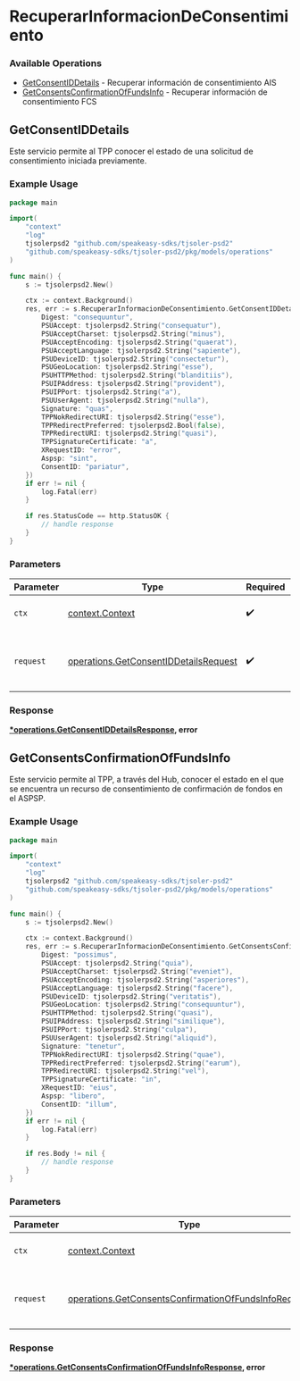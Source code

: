 # RecuperarInformacionDeConsentimiento

### Available Operations

* [GetConsentIDDetails](#getconsentiddetails) - Recuperar información de consentimiento AIS
* [GetConsentsConfirmationOfFundsInfo](#getconsentsconfirmationoffundsinfo) - Recuperar información de consentimiento FCS

## GetConsentIDDetails

Este servicio permite al TPP conocer el estado de una solicitud de consentimiento iniciada previamente.

### Example Usage

```go
package main

import(
	"context"
	"log"
	tjsolerpsd2 "github.com/speakeasy-sdks/tjsoler-psd2"
	"github.com/speakeasy-sdks/tjsoler-psd2/pkg/models/operations"
)

func main() {
    s := tjsolerpsd2.New()

    ctx := context.Background()
    res, err := s.RecuperarInformacionDeConsentimiento.GetConsentIDDetails(ctx, operations.GetConsentIDDetailsRequest{
        Digest: "consequuntur",
        PSUAccept: tjsolerpsd2.String("consequatur"),
        PSUAcceptCharset: tjsolerpsd2.String("minus"),
        PSUAcceptEncoding: tjsolerpsd2.String("quaerat"),
        PSUAcceptLanguage: tjsolerpsd2.String("sapiente"),
        PSUDeviceID: tjsolerpsd2.String("consectetur"),
        PSUGeoLocation: tjsolerpsd2.String("esse"),
        PSUHTTPMethod: tjsolerpsd2.String("blanditiis"),
        PSUIPAddress: tjsolerpsd2.String("provident"),
        PSUIPPort: tjsolerpsd2.String("a"),
        PSUUserAgent: tjsolerpsd2.String("nulla"),
        Signature: "quas",
        TPPNokRedirectURI: tjsolerpsd2.String("esse"),
        TPPRedirectPreferred: tjsolerpsd2.Bool(false),
        TPPRedirectURI: tjsolerpsd2.String("quasi"),
        TPPSignatureCertificate: "a",
        XRequestID: "error",
        Aspsp: "sint",
        ConsentID: "pariatur",
    })
    if err != nil {
        log.Fatal(err)
    }

    if res.StatusCode == http.StatusOK {
        // handle response
    }
}
```

### Parameters

| Parameter                                                                                      | Type                                                                                           | Required                                                                                       | Description                                                                                    |
| ---------------------------------------------------------------------------------------------- | ---------------------------------------------------------------------------------------------- | ---------------------------------------------------------------------------------------------- | ---------------------------------------------------------------------------------------------- |
| `ctx`                                                                                          | [context.Context](https://pkg.go.dev/context#Context)                                          | :heavy_check_mark:                                                                             | The context to use for the request.                                                            |
| `request`                                                                                      | [operations.GetConsentIDDetailsRequest](../../models/operations/getconsentiddetailsrequest.md) | :heavy_check_mark:                                                                             | The request object to use for the request.                                                     |


### Response

**[*operations.GetConsentIDDetailsResponse](../../models/operations/getconsentiddetailsresponse.md), error**


## GetConsentsConfirmationOfFundsInfo

Este servicio permite al TPP, a través del Hub, conocer el estado en el que se encuentra un recurso de consentimiento de confirmación de fondos en el ASPSP.

### Example Usage

```go
package main

import(
	"context"
	"log"
	tjsolerpsd2 "github.com/speakeasy-sdks/tjsoler-psd2"
	"github.com/speakeasy-sdks/tjsoler-psd2/pkg/models/operations"
)

func main() {
    s := tjsolerpsd2.New()

    ctx := context.Background()
    res, err := s.RecuperarInformacionDeConsentimiento.GetConsentsConfirmationOfFundsInfo(ctx, operations.GetConsentsConfirmationOfFundsInfoRequest{
        Digest: "possimus",
        PSUAccept: tjsolerpsd2.String("quia"),
        PSUAcceptCharset: tjsolerpsd2.String("eveniet"),
        PSUAcceptEncoding: tjsolerpsd2.String("asperiores"),
        PSUAcceptLanguage: tjsolerpsd2.String("facere"),
        PSUDeviceID: tjsolerpsd2.String("veritatis"),
        PSUGeoLocation: tjsolerpsd2.String("consequuntur"),
        PSUHTTPMethod: tjsolerpsd2.String("quasi"),
        PSUIPAddress: tjsolerpsd2.String("similique"),
        PSUIPPort: tjsolerpsd2.String("culpa"),
        PSUUserAgent: tjsolerpsd2.String("aliquid"),
        Signature: "tenetur",
        TPPNokRedirectURI: tjsolerpsd2.String("quae"),
        TPPRedirectPreferred: tjsolerpsd2.String("earum"),
        TPPRedirectURI: tjsolerpsd2.String("vel"),
        TPPSignatureCertificate: "in",
        XRequestID: "eius",
        Aspsp: "libero",
        ConsentID: "illum",
    })
    if err != nil {
        log.Fatal(err)
    }

    if res.Body != nil {
        // handle response
    }
}
```

### Parameters

| Parameter                                                                                                                    | Type                                                                                                                         | Required                                                                                                                     | Description                                                                                                                  |
| ---------------------------------------------------------------------------------------------------------------------------- | ---------------------------------------------------------------------------------------------------------------------------- | ---------------------------------------------------------------------------------------------------------------------------- | ---------------------------------------------------------------------------------------------------------------------------- |
| `ctx`                                                                                                                        | [context.Context](https://pkg.go.dev/context#Context)                                                                        | :heavy_check_mark:                                                                                                           | The context to use for the request.                                                                                          |
| `request`                                                                                                                    | [operations.GetConsentsConfirmationOfFundsInfoRequest](../../models/operations/getconsentsconfirmationoffundsinforequest.md) | :heavy_check_mark:                                                                                                           | The request object to use for the request.                                                                                   |


### Response

**[*operations.GetConsentsConfirmationOfFundsInfoResponse](../../models/operations/getconsentsconfirmationoffundsinforesponse.md), error**

